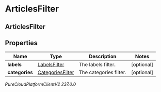 # ArticlesFilter

## ArticlesFilter

## Properties

|Name | Type | Description | Notes|
|------------ | ------------- | ------------- | -------------|
| **labels** | [LabelsFilter](LabelsFilter) | The labels filter. | [optional] |
| **categories** | [CategoriesFilter](CategoriesFilter) | The categories filter. | [optional] |



_PureCloudPlatformClientV2 237.0.0_
